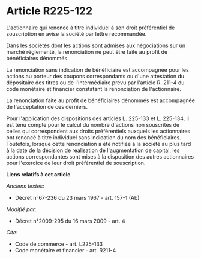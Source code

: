 # Article R225-122

L'actionnaire qui renonce à titre individuel à son droit préférentiel de souscription en avise la société par lettre
recommandée. 

Dans les sociétés dont les actions sont admises aux négociations sur un marché réglementé, la renonciation ne peut être faite
au profit de bénéficiaires dénommés. 

La renonciation sans indication de bénéficiaire est accompagnée pour les actions au porteur des coupons correspondants ou
d'une attestation du dépositaire des titres ou de l'intermédiaire prévu par l'article R. 211-4 du code monétaire et financier
constatant la renonciation de l'actionnaire. 

La renonciation faite au profit de bénéficiaires dénommés est accompagnée de l'acceptation de ces derniers. 

Pour l'application des dispositions des articles L. 225-133 et L. 225-134, il est tenu compte pour le calcul du nombre
d'actions non souscrites de celles qui correspondent aux droits préférentiels auxquels les actionnaires ont renoncé à titre
individuel sans indication du nom des bénéficiaires. Toutefois, lorsque cette renonciation a été notifiée à la société au
plus tard à la date de la décision de réalisation de l'augmentation de capital, les actions correspondantes sont mises à la
disposition des autres actionnaires pour l'exercice de leur droit préférentiel de souscription.

**Liens relatifs à cet article**

_Anciens textes_:

  - Décret n°67-236 du 23 mars 1967 - art. 157-1 (Ab)

_Modifié par_:

  - Décret n°2009-295 du 16 mars 2009 - art. 4

_Cite_:

  - Code de commerce - art. L225-133
  - Code monétaire et financier - art. R211-4
